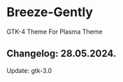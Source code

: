 # Breeze-Gently
GTK-4 Theme For Plasma Theme

Changelog: 28.05.2024.
----------------------

Update: gtk-3.0
